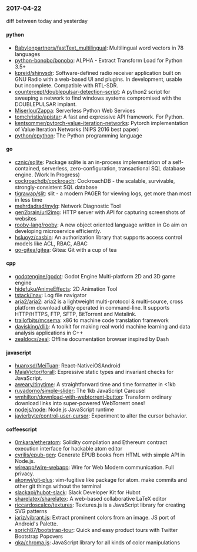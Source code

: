 ### 2017-04-22
diff between today and yesterday

#### python
* [Babylonpartners/fastText_multilingual](https://github.com/Babylonpartners/fastText_multilingual): Multilingual word vectors in 78 languages
* [python-bonobo/bonobo](https://github.com/python-bonobo/bonobo): ALPHA - Extract Transform Load for Python 3.5+
* [kpreid/shinysdr](https://github.com/kpreid/shinysdr): Software-defined radio receiver application built on GNU Radio with a web-based UI and plugins. In development, usable but incomplete. Compatible with RTL-SDR.
* [countercept/doublepulsar-detection-script](https://github.com/countercept/doublepulsar-detection-script): A python2 script for sweeping a network to find windows systems compromised with the DOUBLEPULSAR implant.
* [Miserlou/Zappa](https://github.com/Miserlou/Zappa): Serverless Python Web Services
* [tomchristie/apistar](https://github.com/tomchristie/apistar): A fast and expressive API framework. For Python. 
* [kentsommer/pytorch-value-iteration-networks](https://github.com/kentsommer/pytorch-value-iteration-networks): Pytorch implementation of Value Iteration Networks (NIPS 2016 best paper)
* [python/cpython](https://github.com/python/cpython): The Python programming language

#### go
* [cznic/sqlite](https://github.com/cznic/sqlite): Package sqlite is an in-process implementation of a self-contained, serverless, zero-configuration, transactional SQL database engine. (Work In Progress)
* [cockroachdb/cockroach](https://github.com/cockroachdb/cockroach): CockroachDB - the scalable, survivable, strongly-consistent SQL database
* [tigrawap/slit](https://github.com/tigrawap/slit): slit - a modern PAGER for viewing logs, get more than most in less time
* [mehrdadrad/mylg](https://github.com/mehrdadrad/mylg): Network Diagnostic Tool
* [gen2brain/url2img](https://github.com/gen2brain/url2img): HTTP server with API for capturing screenshots of websites
* [rooby-lang/rooby](https://github.com/rooby-lang/rooby): A new object oriented language written in Go aim on developing microservice efficiently.
* [hsluoyz/casbin](https://github.com/hsluoyz/casbin): An authorization library that supports access control models like ACL, RBAC, ABAC
* [go-gitea/gitea](https://github.com/go-gitea/gitea): Gitea: Git with a cup of tea

#### cpp
* [godotengine/godot](https://github.com/godotengine/godot): Godot Engine  Multi-platform 2D and 3D game engine
* [hidefuku/AnimeEffects](https://github.com/hidefuku/AnimeEffects): 2D Animation Tool
* [tstack/lnav](https://github.com/tstack/lnav): Log file navigator
* [aria2/aria2](https://github.com/aria2/aria2): aria2 is a lightweight multi-protocol & multi-source, cross platform download utility operated in command-line. It supports HTTP/HTTPS, FTP, SFTP, BitTorrent and Metalink.
* [trailofbits/mcsema](https://github.com/trailofbits/mcsema): x86 to machine code translation framework
* [davisking/dlib](https://github.com/davisking/dlib): A toolkit for making real world machine learning and data analysis applications in C++
* [zealdocs/zeal](https://github.com/zealdocs/zeal): Offline documentation browser inspired by Dash

#### javascript
* [huanxsd/MeiTuan](https://github.com/huanxsd/MeiTuan):  React-NativeiOSAndroid
* [MaiaVictor/forall](https://github.com/MaiaVictor/forall): Expressive static types and invariant checks for JavaScript.
* [aweary/tinytime](https://github.com/aweary/tinytime): A straightforward time and time formatter in <1kb
* [ruyadorno/simple-slider](https://github.com/ruyadorno/simple-slider):  The 1kb JavaScript Carousel
* [wmhilton/download-with-webtorrent-button](https://github.com/wmhilton/download-with-webtorrent-button): Transform ordinary download links into super-powered WebTorrent ones!
* [nodejs/node](https://github.com/nodejs/node): Node.js JavaScript runtime 
* [javierbyte/control-user-cursor](https://github.com/javierbyte/control-user-cursor): Experiment to alter the cursor behavior.

#### coffeescript
* [0mkara/etheratom](https://github.com/0mkara/etheratom): Solidity compilation and Ethereum contract execution interface for hackable atom editor
* [cyrilis/epub-gen](https://github.com/cyrilis/epub-gen): Generate EPUB books from HTML with simple API in Node.js.
* [wireapp/wire-webapp](https://github.com/wireapp/wire-webapp):  Wire for Web  Modern communication. Full privacy.
* [akonwi/git-plus](https://github.com/akonwi/git-plus): vim-fugitive like package for atom. make commits and other git things without the terminal
* [slackapi/hubot-slack](https://github.com/slackapi/hubot-slack): Slack Developer Kit for Hubot
* [sharelatex/sharelatex](https://github.com/sharelatex/sharelatex): A web-based collaborative LaTeX editor
* [riccardoscalco/textures](https://github.com/riccardoscalco/textures): Textures.js is a JavaScript library for creating SVG patterns
* [jariz/vibrant.js](https://github.com/jariz/vibrant.js): Extract prominent colors from an image. JS port of Android's Palette.
* [sorich87/bootstrap-tour](https://github.com/sorich87/bootstrap-tour): Quick and easy product tours with Twitter Bootstrap Popovers
* [gka/chroma.js](https://github.com/gka/chroma.js): JavaScript library for all kinds of color manipulations
